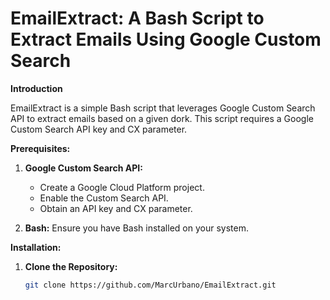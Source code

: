 # EmailExtract: A Bash Script to Extract Emails Using Google Custom Search

**Introduction**

EmailExtract is a simple Bash script that leverages Google Custom Search API to extract emails based on a given dork. This script requires a Google Custom Search API key and CX parameter. 

**Prerequisites:**

1. **Google Custom Search API:**
   - Create a Google Cloud Platform project.
   - Enable the Custom Search API.
   - Obtain an API key and CX parameter.

2. **Bash:** Ensure you have Bash installed on your system.

**Installation:**

1. **Clone the Repository:**
   ```bash
   git clone https://github.com/MarcUrbano/EmailExtract.git
